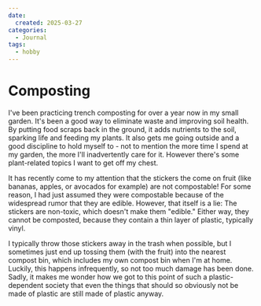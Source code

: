 ```yaml
---
date:
  created: 2025-03-27
categories:
  - Journal
tags:
  - hobby
---
```

# Composting

I've been practicing trench composting for over a year now in my small garden. It's been a good way to eliminate waste and improving soil health. By putting food scraps back in the ground, it adds nutrients to the soil, sparking life and feeding my plants. It also gets me going outside and a good discipline to hold myself to - not to mention the more time I spend at my garden, the more I'll inadvertently care for it. However there's some plant-related topics I want to get off my chest.

<!-- more -->

It has recently come to my attention that the stickers the come on fruit (like bananas, apples, or avocados for example) are not compostable! For some reason, I had just assumed they were compostable because of the widespread rumor that they are edible. However, that itself is a lie: The stickers are non-toxic, which doesn't make them "edible." Either way, they cannot be composted, because they contain a thin layer of plastic, typically vinyl.

I typically throw those stickers away in the trash when possible, but I sometimes just end up tossing them (with the fruit) into the nearest compost bin, which includes my own compost bin when I'm at home. Luckily, this happens infrequently, so not too much damage has been done. Sadly, it makes me wonder how we got to this point of such a plastic-dependent society that even the things that should so obviously not be made of plastic are still made of plastic anyway.
